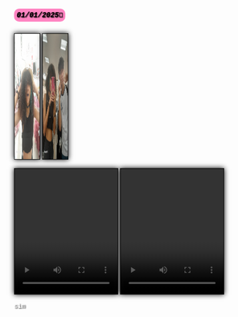 <h5 style= "background-color: #ff85c2; display: inline-block; border-radius: 10px;padding: 5px; color: black ;font-family:Courier New; text-shadow: 1px 1px 2px black"><b>01/01/2025&#128153;</b></h5>
  
  <br>
<img src="1.jpg" style="border: 1px solid #000; box-shadow: 0px 0px 10px rgba(0, 0, 0, 1); width: 50px; height: 250px;   display: inline-block;">
<img src="2.jpg" style="border: 1px solid #000; box-shadow: 0px 0px 10px rgba(0, 0, 0, 1); width: 50px; height: 250px;   display: inline-block;">

<video src="1.mp4#t=0.1" style="width:205px; height:250px; object-fit: cover; object-position: center;border: 1px solid #000; box-shadow: 0px 0px 10px rgba(0, 0, 0, 1);" controls></video>
<video src="2.mp4#t=0.1" style="width:205px; height:250px; object-fit: cover; object-position: center;border: 1px solid #000; box-shadow: 0px 0px 10px rgba(0, 0, 0, 1);" controls></video>

<p style = "color: white; font-family: Courier; text-shadow: 1px 1px 2px black;font-size:0.9em;"> sim</p>
